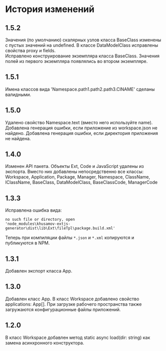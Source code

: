 История изменений
=================

1.5.2
-----

Значения (по умолчанию) скалярных узлов класса BaseClass изменены с пустых значений на undefined.
В классе DataModelClass исправлены свойства proxy и fields.  
Исправлено конструирование экземпляра класса BaseClass. Значения полей из первого экземпляра появлялись во втором экземпляре.

1.5.1
-----

Имена классов вида 'Namespace.path1.path2.path3.ClNAME' сделаны валидными.

1.5.0
-----

Удалено свойство Namespace.text (вместо него используйте name).
Добавлена генерация ошибки, если приложение из workspace.json не найдено.
Добавлена генерация ошибки, если директория приложения не найдена.

1.4.0
-----

Изменен API пакета.
Объекты Ext, Code и JavaScript удалены из экспорта.
Вместо них добавлены непосредственно все классы:
Workspace, Application, Package, Manager, Namespace,
ClassName, IClassName, BaseClass, DataModelClass,
BaseClassCode, ManagerCode

1.3.3
-----

Исправлена ошибка вида:

    no such file or directory, open 
    'node_modules\khusamov-extjs-generator\dist\lib\Ext\fileTpl\package.build.xml'

Теперь при компиляции файлы `*.json` и `*.xml` копируются и публикуются в NPM.

1.3.1
-----

Добавлен экспорт класса App.

1.3.0
-----

Добавлен класс App.
В класс Workspace добавлено свойство applications: App[].
При загрузке рабочего пространства также загружаются конфигурационные файлы приложений.

1.2.0
-----

В класс Workspace добавлен метод static async load(dir: string) как замена асинхронного конструктора.